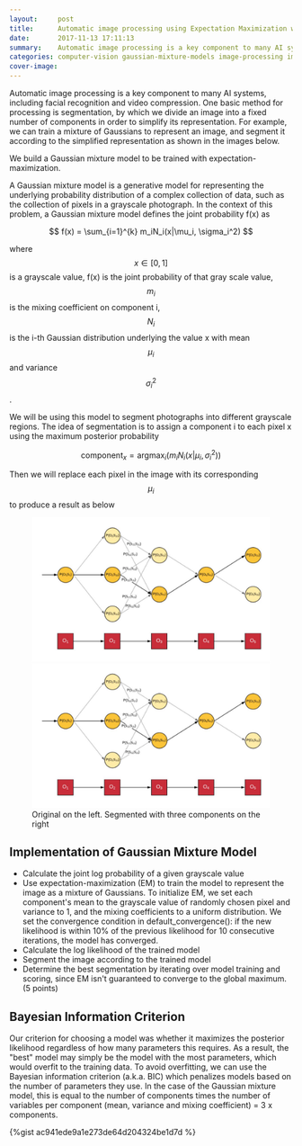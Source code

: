 ```yaml
---
layout:     post
title:      Automatic image processing using Expectation Maximization with Gaussian Mixture Models
date:       2017-11-13 17:11:13
summary:    Automatic image processing is a key component to many AI systems, including facial recognition and video compression. One basic method for processing is segmentation, by which we divide an image into a fixed number of components in order to simplify its representation. For example, we can train a mixture of Gaussians to represent an image, and segment it according to the simplified representation as shown in the images below. We perform austomatic image segmentation using Gaussian Mixture Models
categories: computer-vision gaussian-mixture-models image-processing image-segmentation expectation-maximization
cover-image: 
---
```


Automatic image processing is a key component to many AI systems, including facial recognition and video compression. One basic method for processing is segmentation, by which we divide an image into a fixed number of components in order to simplify its representation. For example, we can train a mixture of Gaussians to represent an image, and segment it according to the simplified representation as shown in the images below.

We build a Gaussian mixture model to be trained with expectation-maximization.

A Gaussian mixture model is a generative model for representing the underlying probability distribution of a complex collection of data, such as the collection of pixels in a grayscale photograph. In the context of this problem, a Gaussian mixture model defines the joint probability f(x) as

<center>$$ f(x) = \sum_{i=1}^{k} m_iN_i(x|\mu_i, \sigma_i^2) $$  </center>

where $$ x \in [0,1] $$ is a grayscale value, f(x) is the joint probability of that gray scale value, $$ m_i $$ is the mixing coefficient on component i, $$ N_i $$ is the i-th Gaussian distribution underlying the value x with mean $$ \mu_i $$ and variance $$ \sigma_i^2 $$.  

We will be using this model to segment photographs into different grayscale regions. The idea of segmentation is to assign a component i to each pixel x using the maximum posterior probability

$$ \text{component}_x = \text{argmax}_i (m_i N_i (x|\mu_i, \sigma_i^2)) $$

Then we will replace each pixel in the image with its corresponding $$ \mu_i $$ to produce a result as below 


<figure>
  <img class="img-half-width" src="/images/hmm.png" /><img class="img-half-width" src="/images/hmm.png" />
  <figcaption>Original on the left. Segmented with three components on the right</figcaption>
</figure>

## Implementation of Gaussian Mixture Model

- Calculate the joint log probability of a given grayscale value
- Use expectation-maximization (EM) to train the model to represent the image as a mixture of Gaussians. 
To initialize EM, we set each component's mean to the grayscale value of randomly chosen pixel and variance to 1, and the mixing coefficients to a uniform distribution. 
We set the convergence condition in default_convergence(): if the new likelihood is within 10% of the previous likelihood for 10 consecutive iterations, the model has converged.
- Calculate the log likelihood of the trained model
- Segment the image according to the trained model
- Determine the best segmentation by iterating over model training and scoring, since EM isn't guaranteed to converge to the global maximum. (5 points)

## Bayesian Information Criterion

Our criterion for choosing a model was whether it maximizes the posterior likelihood regardless of how many parameters this requires. As a result, the "best" model may simply be the model with the most parameters, which would overfit to the training data.
To avoid overfitting, we can use the Bayesian information criterion (a.k.a. BIC) which penalizes models based on the number of parameters they use. In the case of the Gaussian mixture model, this is equal to the number of components times the number of variables per component (mean, variance and mixing coefficient) = 3 x components.

{%gist ac941ede9a1e273de64d204324be1d7d %}

